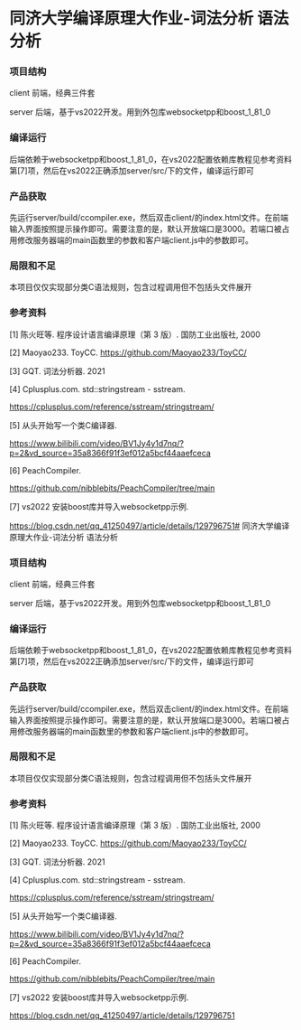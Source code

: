 # 同济大学编译原理大作业-词法分析 语法分析

### 项目结构

client  前端，经典三件套

server 后端，基于vs2022开发。用到外包库websocketpp和boost_1_81_0
### 编译运行

后端依赖于websocketpp和boost_1_81_0，在vs2022配置依赖库教程见参考资料第[7]项，然后在vs2022正确添加server/src/下的文件，编译运行即可

### 产品获取

先运行server/build/ccompiler.exe，然后双击client/的index.html文件。在前端输入界面按照提示操作即可。需要注意的是，默认开放端口是3000。若端口被占用修改服务器端的main函数里的参数和客户端client.js中的参数即可。


### 局限和不足

本项目仅仅实现部分类C语法规则，包含过程调用但不包括头文件展开

### 参考资料

[1] 陈火旺等. 程序设计语言编译原理（第 3 版）. 国防工业出版社, 2000

[2] Maoyao233. ToyCC. https://github.com/Maoyao233/ToyCC/

[3] GQT. 词法分析器. 2021

[4] Cplusplus.com. std::stringstream - sstream. 

https://cplusplus.com/reference/sstream/stringstream/

[5] 从头开始写一个类C编译器.

https://www.bilibili.com/video/BV1Jy4y1d7nq/?p=2&vd_source=35a8366f91f3ef012a5bcf44aaefceca

[6] PeachCompiler.

https://github.com/nibblebits/PeachCompiler/tree/main

[7] vs2022 安装boost库并导入websocketpp示例.

https://blog.csdn.net/qq_41250497/article/details/129796751# 同济大学编译原理大作业-词法分析 语法分析

### 项目结构

client  前端，经典三件套

server 后端，基于vs2022开发。用到外包库websocketpp和boost_1_81_0
### 编译运行

后端依赖于websocketpp和boost_1_81_0，在vs2022配置依赖库教程见参考资料第[7]项，然后在vs2022正确添加server/src/下的文件，编译运行即可

### 产品获取

先运行server/build/ccompiler.exe，然后双击client/的index.html文件。在前端输入界面按照提示操作即可。需要注意的是，默认开放端口是3000。若端口被占用修改服务器端的main函数里的参数和客户端client.js中的参数即可。


### 局限和不足

本项目仅仅实现部分类C语法规则，包含过程调用但不包括头文件展开

### 参考资料

[1] 陈火旺等. 程序设计语言编译原理（第 3 版）. 国防工业出版社, 2000

[2] Maoyao233. ToyCC. https://github.com/Maoyao233/ToyCC/

[3] GQT. 词法分析器. 2021

[4] Cplusplus.com. std::stringstream - sstream. 

https://cplusplus.com/reference/sstream/stringstream/

[5] 从头开始写一个类C编译器.

https://www.bilibili.com/video/BV1Jy4y1d7nq/?p=2&vd_source=35a8366f91f3ef012a5bcf44aaefceca

[6] PeachCompiler.

https://github.com/nibblebits/PeachCompiler/tree/main

[7] vs2022 安装boost库并导入websocketpp示例.

https://blog.csdn.net/qq_41250497/article/details/129796751
